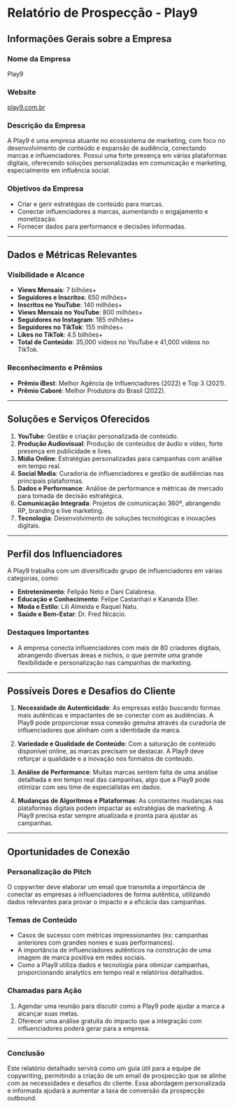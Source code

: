 # Relatório de Prospecção - Play9

## Informações Gerais sobre a Empresa

### Nome da Empresa
Play9

### Website
[play9.com.br](https://www.play9.com.br)

### Descrição da Empresa
A Play9 é uma empresa atuante no ecossistema de marketing, com foco no desenvolvimento de conteúdo e expansão de audiência, conectando marcas e influenciadores. Possui uma forte presença em várias plataformas digitais, oferecendo soluções personalizadas em comunicação e marketing, especialmente em influência social.

### Objetivos da Empresa
- Criar e gerir estratégias de conteúdo para marcas.
- Conectar influenciadores a marcas, aumentando o engajamento e monetização.
- Fornecer dados para performance e decisões informadas.
  
---

## Dados e Métricas Relevantes

### Visibilidade e Alcance
- **Views Mensais**: 7 bilhões+
- **Seguidores e Inscritos**: 650 milhões+
- **Inscritos no YouTube**: 140 milhões+
- **Views Mensais no YouTube**: 800 milhões+
- **Seguidores no Instagram**: 185 milhões+
- **Seguidores no TikTok**: 155 milhões+
- **Likes no TikTok**: 4.5 bilhões+
- **Total de Conteúdo**: 35,000 vídeos no YouTube e 41,000 vídeos no TikTok.

### Reconhecimento e Prêmios
- **Prêmio iBest**: Melhor Agência de Influenciadores (2022) e Top 3 (2021).
- **Prêmio Caboré**: Melhor Produtora do Brasil (2022).

---

## Soluções e Serviços Oferecidos

1. **YouTube**: Gestão e criação personalizada de conteúdo.
2. **Produção Audiovisual**: Produção de conteúdos de áudio e vídeo, forte presença em publicidade e lives.
3. **Mídia Online**: Estratégias personalizadas para campanhas com análise em tempo real.
4. **Social Media**: Curadoria de influenciadores e gestão de audiências nas principais plataformas.
5. **Dados e Performance**: Análise de performance e métricas de mercado para tomada de decisão estratégica.
6. **Comunicação Integrada**: Projetos de comunicação 360º, abrangendo RP, branding e live marketing.
7. **Tecnologia**: Desenvolvimento de soluções tecnológicas e inovações digitais.

---

## Perfil dos Influenciadores

A Play9 trabalha com um diversificado grupo de influenciadores em várias categorias, como:

- **Entretenimento**: Felipão Neto e Dani Calabresa.
- **Educação e Conhecimento**: Felipe Castanhari e Kananda Eller.
- **Moda e Estilo**: Lili Almeida e Raquel Natu.
- **Saúde e Bem-Estar**: Dr. Fred Nicácio.

### Destaques Importantes
- A empresa conecta influenciadores com mais de 80 criadores digitais, abrangendo diversas áreas e nichos, o que permite uma grande flexibilidade e personalização nas campanhas de marketing.

---

## Possíveis Dores e Desafios do Cliente

1. **Necessidade de Autenticidade**: As empresas estão buscando formas mais autênticas e impactantes de se conectar com as audiências. A Play9 pode proporcionar essa conexão genuína através da curadoria de influenciadores que alinham com a identidade da marca.

2. **Variedade e Qualidade de Conteúdo**: Com a saturação de conteúdo disponível online, as marcas precisam se destacar. A Play9 deve reforçar a qualidade e a inovação nos formatos de conteúdo.

3. **Análise de Performance**: Muitas marcas sentem falta de uma análise detalhada e em tempo real das campanhas, algo que a Play9 pode otimizar com seu time de especialistas em dados.

4. **Mudanças de Algoritmos e Plataformas**: As constantes mudanças nas plataformas digitais podem impactar as estratégias de marketing. A Play9 precisa estar sempre atualizada e pronta para ajustar as campanhas.

---

## Oportunidades de Conexão

### Personalização do Pitch
O copywriter deve elaborar um email que transmita a importância de conectar as empresas a influenciadores de forma autêntica, utilizando dados relevantes para provar o impacto e a eficácia das campanhas.

### Temas de Conteúdo
- Casos de sucesso com métricas impressionantes (ex: campanhas anteriores com grandes nomes e suas performances).
- A importância de influenciadores autênticos na construção de uma imagem de marca positiva em redes sociais.
- Como a Play9 utiliza dados e tecnologia para otimizar campanhas, proporcionando analytics em tempo real e relatórios detalhados.

### Chamadas para Ação
1. Agendar uma reunião para discutir como a Play9 pode ajudar a marca a alcançar suas metas.
2. Oferecer uma análise gratuita do impacto que a integração com influenciadores poderá gerar para a empresa.

---

### Conclusão
Este relatório detalhado servirá como um guia útil para a equipe de copywriting, permitindo a criação de um email de prospecção que se alinhe com as necessidades e desafios do cliente. Essa abordagem personalizada e informada ajudará a aumentar a taxa de conversão da prospecção outbound.